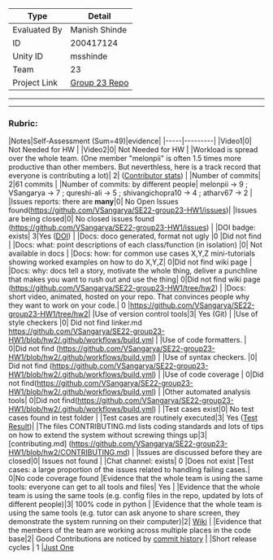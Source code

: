 |Type| Detail|
|--------|-------|
| Evaluated By | Manish Shinde |
| ID | 200417124 |
| Unity ID | msshinde |
| Team | 23 |
| Project Link | [Group 23 Repo](https://github.com/VSangarya/SE22-group23-HW1/tree/hw2) |

******
******

### Rubric:

|Notes|Self-Assessment (Sum=49)|evidence|
|-----|---------|
|Video1|0| Not Needed for HW | 
|Video2|0| Not Needed for HW | 
|Workload is spread over the whole team. (One member "melonpii" is often 1.5 times more productive than other members. But neverthless, here is a track record that everyone is contributing a lot)| 2|  ([Contributor stats](https://github.com/VSangarya/SE22-group23-HW1/graphs/contributors)) |
|Number of commits| 2|61 commits |
|Number of commits: by different people| melonpii -> 9 ; VSangarya -> 7 ; qureshi-ali -> 5 ; shivangichopra10 -> 4 ; atharv67 -> 2 |
|Issues reports: there are **many**|0| No Open Issues found(https://github.com/VSangarya/SE22-group23-HW1/issues)|
|Issues are being closed|0| No closed issues found (https://github.com/VSangarya/SE22-group23-HW1/issues) |
|DOI badge: exists| 3|Yes ([DOI](https://https://zenodo.org/record/7033592#.YzOCkezMKgZ)) |
|Docs: doco generated, format not ugly |0 |Did not find |
|Docs: what: point descriptions of each class/function (in isolation) |0| Not available in docs |
|Docs: how: for common use cases X,Y,Z mini-tutorials showing worked examples on how to do X,Y,Z| 0|Did not find wiki page   | 
|Docs: why: docs tell a story, motivate the whole thing, deliver a punchline that makes you want to rush out and use the thing| 0|Did not find wiki page  (https://github.com/VSangarya/SE22-group23-HW1/tree/hw2) |
|Docs: short video, animated, hosted on your repo. That convinces people why they want to work on your code.| 0 |https://github.com/VSangarya/SE22-group23-HW1/tree/hw2|
|Use of version control tools|3| Yes (Git) |
|Use of style checkers |0| Did not find linker.md https://github.com/VSangarya/SE22-group23-HW1/blob/hw2/.github/workflows/build.yml  |
|Use of code formatters. | 0|Did not find (https://github.com/VSangarya/SE22-group23-HW1/blob/hw2/.github/workflows/build.yml) |
|Use of syntax checkers. |0| Did not find (https://github.com/VSangarya/SE22-group23-HW1/blob/hw2/.github/workflows/build.yml) |
|Use of code coverage | 0|Did not find(https://github.com/VSangarya/SE22-group23-HW1/blob/hw2/.github/workflows/build.yml) |
|Other automated analysis tools| 0|Did not find(https://github.com/VSangarya/SE22-group23-HW1/blob/hw2/.github/workflows/build.yml) |
|Test cases exist|0| No test cases found in test folder |
|Test cases are routinely executed|3| Yes ([Test Result](https://github.com/VSangarya/SE22-group23-HW1/blob/main/.github/workflows/build.yml))|
|The files CONTRIBUTING.md lists coding standards and lots of tips on how to extend the system without screwing things up|3|[contributing.md] (https://github.com/VSangarya/SE22-group23-HW1/blob/hw2/CONTRIBUTING.md) |
|Issues are discussed before they are closed|0| Issues not found |
|Chat channel: exists| 0 |Does not exist
|Test cases: a large proportion of the issues related to handling failing cases.| 0|No code coverage found
|Evidence that the whole team is using the same tools: everyone can get to all tools and files| Yes |
|Evidence that the whole team is using the same tools (e.g. config files in the repo, updated by lots of different people)|3| 100% code in python |
|Evidence that the whole team is using the same tools (e.g. tutor can ask anyone to share screen, they demonstrate the system running on their computer)|2| [Wiki](https://github.com/VSangarya/SE22-group23-HW1/blob/hw2/CONTRIBUTING.md) |
|Evidence that the members of the team are working across multiple places in the code base|2| Good Contributions are noticed by [commit history](https://github.com/VSangarya/SE22-group23-HW1/graphs/contributors) |
|Short release cycles | 1 |[Just One](https://github.com/VSangarya/SE22-group23-HW1/releases)